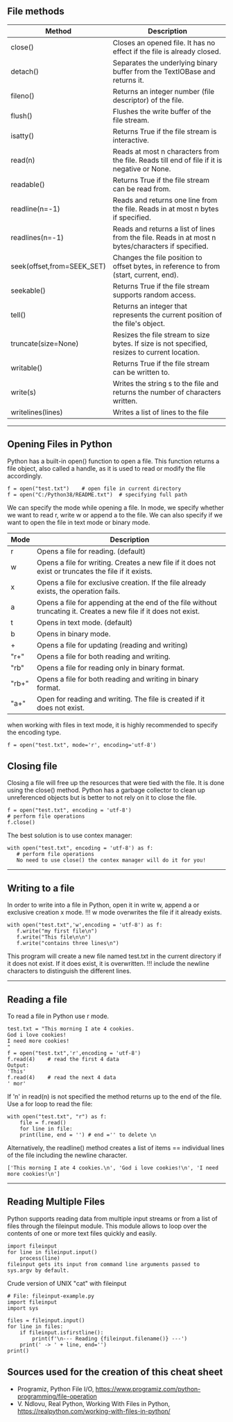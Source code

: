 ## File methods 

| Method | Description |
|--------|-------------|
|close() | Closes an opened file. It has no effect if the file is already closed.
|detach()| Separates the underlying binary buffer from the TextIOBase and returns it.
|fileno()| Returns an integer number (file descriptor) of the file.
|flush() | Flushes the write buffer of the file stream.
|isatty()| Returns True if the file stream is interactive.
|read(n) | Reads at most n characters from the file. Reads till end of file if it is negative or None.
|readable()| Returns True if the file stream can be read from.
|readline(n=-1)| Reads and returns one line from the file. Reads in at most n bytes if specified.
|readlines(n=-1)| Reads and returns a list of lines from the file. Reads in at most n bytes/characters if specified.
|seek(offset,from=SEEK_SET) | Changes the file position to offset bytes, in reference to from (start, current, end).
|seekable() | Returns True if the file stream supports random access.
|tell() | Returns an integer that represents the current position of the file's object.
|truncate(size=None) | Resizes the file stream to size bytes. If size is not specified, resizes to current location.
|writable() | Returns True if the file stream can be written to.
|write(s) | Writes the string s to the file and returns the number of characters written.
|writelines(lines) | Writes a list of lines to the file
___
## Opening Files in Python
Python has a built-in open() function to open a file. This function returns a file object, also called a handle,
as it is used to read or modify the file accordingly.
````
f = open("test.txt")    # open file in current directory
f = open("C:/Python38/README.txt")  # specifying full path
````
We can specify the mode while opening a file. In mode, we specify whether we want to read r, write w or append a to
the file. We can also specify if we want to open the file in text mode or binary mode.

|Mode | Description|
|-----|------------|
|r | Opens a file for reading. (default)
|w | Opens a file for writing. Creates a new file if it does not exist or truncates the file if it exists.
|x | Opens a file for exclusive creation. If the file already exists, the operation fails.
|a | Opens a file for appending at the end of the file without truncating it. Creates a new file if it does not exist.
|t | Opens in text mode. (default)
|b | Opens in binary mode.
|+ | Opens a file for updating (reading and writing)
|"r+" | Opens a file for both reading and writing.
|"rb" | Opens a file for reading only in binary format.
|"rb+" | Opens a file for both reading and writing in binary format.
|"a+" | Open for reading and writing.  The file is created if it does not exist.

when working with files in text mode, it is highly recommended to specify the encoding type.
````
f = open("test.txt", mode='r', encoding='utf-8')
````
## Closing file
Closing a file will free up the resources that were tied with the file. It is done using the close() method.
Python has a garbage collector to clean up unreferenced objects but is better to not rely on it to close the file.
````
f = open("test.txt", encoding = 'utf-8')
# perform file operations
f.close()
````
The best solution is to use contex manager:
````
with open("test.txt", encoding = 'utf-8') as f:
   # perform file operations
   No need to use close() the contex manager will do it for you!
````
___
## Writing to a file
In order to write into a file in Python, open it in write w, append a or exclusive creation x mode.
!!! w mode overwrites the file if it already exists.
````
with open("test.txt",'w',encoding = 'utf-8') as f:
   f.write("my first file\n")
   f.write("This file\n\n")
   f.write("contains three lines\n")
````
This program will create a new file named test.txt in the current directory if it does not exist. If it does exist, it is overwritten.
!!! include the newline characters to distinguish the different lines.
___
## Reading a file
To read a file in Python use r mode.
````
test.txt = "This morning I ate 4 cookies.
God i love cookies!
I need more cookies!
"
f = open("test.txt",'r',encoding = 'utf-8')
f.read(4)    # read the first 4 data
Output:
'This'
f.read(4)    # read the next 4 data
' mor'
````
If 'n' in read(n) is not specified the method returns up to the end of the file. 
Use a for loop to read the file:
````
with open("test.txt", "r") as f:
    file = f.read()
    for line in file:
    print(line, end = '') # end ='' to delete \n
````

Alternatively, the readline() method creates a list of items == individual lines of the file including the newline character.
````
['This morning I ate 4 cookies.\n', 'God i love cookies!\n', 'I need more cookies!\n']
````
___
## Reading Multiple Files
Python supports reading data from multiple input streams or from a list of files through the fileinput module.
This module allows to loop over the contents of one or more text files quickly and easily.
````
import fileinput
for line in fileinput.input()
    process(line)
fileinput gets its input from command line arguments passed to sys.argv by default.
````
Crude version of UNIX "cat" with fileinput
````
# File: fileinput-example.py
import fileinput
import sys

files = fileinput.input()
for line in files:
    if fileinput.isfirstline():
        print(f'\n--- Reading {fileinput.filename()} ---')
    print(' -> ' + line, end='')
print()
````
## Sources used for the creation of this cheat sheet
- Programiz, Python File I/O, https://www.programiz.com/python-programming/file-operation
- V. Ndlovu, Real Python, Working With Files in Python, https://realpython.com/working-with-files-in-python/